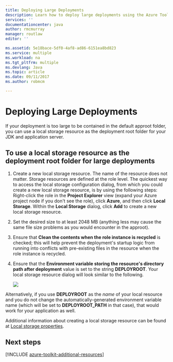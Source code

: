 ```yaml
---
title: Deploying Large Deployments
description: Learn how to deploy large deployments using the Azure Toolkit for Eclipse.
services: ''
documentationcenter: java
author: rmcmurray
manager: routlaw
editor: ''

ms.assetid: 5e18bace-5df0-4af8-ad86-6151ea8bd823
ms.service: multiple
ms.workload: na
ms.tgt_pltfrm: multiple
ms.devlang: Java
ms.topic: article
ms.date: 09/11/2017
ms.author: robmcm

---
```


# Deploying Large Deployments

If your deployment is too large to be contained in the default approot folder, you can use a local storage resource as the deployment root folder for your JDK and application server.

## To use a local storage resource as the deployment root folder for large deployments

1. Create a new local storage resource. The name of the resource does not matter. Storage resources are defined at the role level. The quickest way to access the local storage configuration dialog, from which you could create a new local storage resource, is by using the following steps: Right-click the role in the **Project Explorer** view (expand your Azure project node if you don't see the role), click **Azure**, and then click **Local Storage**. Within the **Local Storage** dialog, click **Add** to create a new local storage resource.

1. Set the desired size to at least 2048 MB (anything less may cause the same file size problems as you would encounter in the approot).

1. Ensure that **Clean the contents when the role instance is recycled** is checked; this will help prevent the deployment's startup logic from running into conflicts with pre-existing files in the resource when the role instance is recycled.

1. Ensure that the **Environment variable storing the resource's directory path after deployment** value is set to the string **DEPLOYROOT**. Your local storage resource dialog will look similar to the following.

   ![][ic667943]

Alternatively, if you use **DEPLOYROOT** as the *name* of your local resource and you do not change the automatically-generated environment variable name (which will be set to **DEPLOYROOT_PATH** in that case), that would work for your application as well.

Additional information about creating a local storage resource can be found at [Local storage properties][Local storage properties].

## Next steps

[!INCLUDE [azure-toolkit-additional-resources](../includes/azure-toolkit-additional-resources.md)]

<!-- URL List -->

[Azure Java Developer Center]: http://go.microsoft.com/fwlink/?LinkID=699547
[Azure Toolkit for Eclipse]: http://go.microsoft.com/fwlink/?LinkID=699529
[Creating a Hello World Application for Azure in Eclipse]: http://go.microsoft.com/fwlink/?LinkID=699533
[Installing the Azure Toolkit for Eclipse]: http://go.microsoft.com/fwlink/?LinkId=699546
[Local storage properties]: http://go.microsoft.com/fwlink/?LinkID=699525#local_storage_properties

<!-- IMG List -->

[ic667943]: media/azure-toolkit-for-eclipse-deploying-large-deployments/ic667943.png

<!-- Legacy MSDN URL = https://msdn.microsoft.com/library/azure/dn268601.aspx -->

